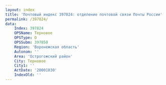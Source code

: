 ```yaml
---
layout: index
title: 'Почтовый индекс 397824: отделение почтовой связи Почты России'
permalink: /397824/
data:
    Index: 397824
    OPSName: Терновое
    OPSType: О
    OPSSubm: 397850
    Region: 'Воронежская область'
    Autonom: ''
    Area: 'Острогожский район'
    City: Терновое
    City1: ''
    ActDate: '20001030'
    IndexOld: ''
---
```

